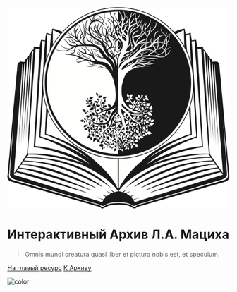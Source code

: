 <!-- _coverpage.md -->

![logo](_media/luckymirror.png)

# Интерактивный Архив Л.А. Мациха

> Omnis mundi creatura quasi liber et pictura nobis est, et speculum.



[На главый ресурс](http://www.luckymirror.ru)
[К Архиву](/README.md)

![color](#f0f0f0)
